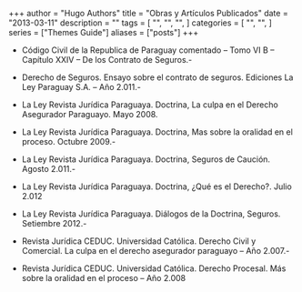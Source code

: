 +++
author = "Hugo Authors"
title = "Obras y Artículos Publicados"
date = "2013-03-11"
description = ""
tags = [
    "",
    "",
    "",
]
categories = [
    "",
    "",
]
series = ["Themes Guide"]
aliases = ["posts"]
+++

- Código Civil de la Republica de Paraguay comentado – Tomo VI B – Capítulo XXIV – De los Contrato de Seguros.-

<!--more-->

- Derecho de Seguros. Ensayo sobre el contrato de seguros. Ediciones La Ley Paraguay S.A. – Año 2.011.-

- La Ley Revista Jurídica Paraguaya. Doctrina, La culpa en el Derecho Asegurador Paraguayo. Mayo 2008.

- La Ley Revista Jurídica Paraguaya. Doctrina, Mas sobre la oralidad en el proceso. Octubre 2009.-

- La Ley Revista Jurídica Paraguaya. Doctrina, Seguros de Caución. Agosto 2.011.-

- La Ley Revista Jurídica Paraguaya. Doctrina, ¿Qué es el Derecho?. Julio 2.012

- La Ley Revista Jurídica Paraguaya. Diálogos de la Doctrina, Seguros. Setiembre 2012.-

- Revista Jurídica CEDUC. Universidad Católica. Derecho Civil y Comercial. La culpa en el derecho asegurador paraguayo – Año 2.007.-

- Revista Jurídica CEDUC. Universidad Católica. Derecho Procesal. Más sobre la oralidad en el proceso – Año 2.008
